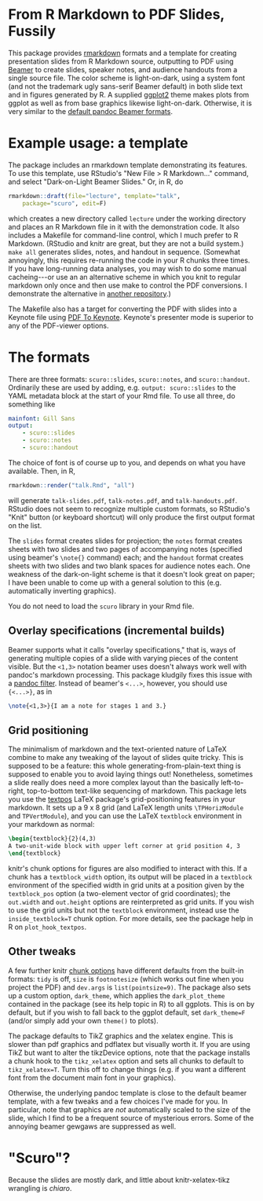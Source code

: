 
# From R Markdown to PDF Slides, Fussily

This package provides [rmarkdown](http://rmarkdown.rstudio.com) formats and a template for creating presentation slides from R Markdown source, outputting to PDF using [Beamer](http://ctan.org/pkg/beamer) to create slides, speaker notes, and audience handouts from a single source file. The color scheme is light-on-dark, using a system font (and not the trademark ugly sans-serif Beamer default) in both slide text and in figures generated by R. A supplied [ggplot2](http://ggplot2.org) theme makes plots from ggplot as well as from base graphics likewise light-on-dark. Otherwise, it is very similar to the [default pandoc Beamer formats](http://rmarkdown.rstudio.com/beamer_presentation_format.html).

# Example usage: a template

The package includes an rmarkdown template demonstrating its features. To use this template, use RStudio's "New File > R Markdown..." command, and select "Dark-on-Light Beamer Slides." Or, in R, do

```R
rmarkdown::draft(file="lecture", template="talk",
    package="scuro", edit=F)
```

which creates a new directory called `lecture` under the working directory and places an R Markdown file in it with the demonstration code. It also includes a Makefile for command-line control, which I much prefer to R Markdown. (RStudio and knitr are great, but they are not a build system.) `make all` generates slides, notes, and handout in sequence. (Somewhat annoyingly, this requires re-running the code in your R chunks three times. If you have long-running data analyses, you may wish to do some manual cacheing---or use an an alternative scheme in which you knit to regular markdown only once and then use make to control the PDF conversions. I demonstrate the alternative in [another repository](https://github.com/agoldst/tex/blob/master/rmd-slides/).)

The Makefile also has a target for converting the PDF with slides into a Keynote file using [PDF To Keynote](https://www.cs.hmc.edu/~oneill/freesoftware/pdftokeynote.html). Keynote's presenter mode is superior to any of the PDF-viewer options.

# The formats

There are three formats: `scuro::slides`, 
`scuro::notes`, and `scuro::handout`. Ordinarily these are used by adding, e.g. `output: scuro::slides` to the YAML metadata block at the start of your Rmd file.  To use all three, do something like

```yaml
mainfont: Gill Sans
output:
    - scuro::slides
    - scuro::notes
    - scuro::handout
```

The choice of font is of course up to you, and depends on what you have available. Then, in R,

```R
rmarkdown::render("talk.Rmd", "all")
```

will generate `talk-slides.pdf`, `talk-notes.pdf`, and `talk-handouts.pdf`.
RStudio does not seem to recognize multiple custom formats, so RStudio's "Knit" button (or keyboard shortcut) will only produce the first output format on the list.

The `slides` format creates slides for projection; the `notes` format creates sheets with two slides and two pages of accompanying notes (specified using beamer's `\note{}` command) each; and the `handout` format creates sheets with two slides and two blank spaces for audience notes each. One weakness of the dark-on-light scheme is that it doesn't look great on paper; I have been unable to come up with a general solution to this (e.g. automatically inverting graphics).

You do not need to load the `scuro` library in your Rmd file.

## Overlay specifications (incremental builds)

Beamer supports what it calls "overlay specifications," that is, ways of generating multiple copies of a slide with varying pieces of the content visible. But the `<1,3>` notation beamer uses doesn't always work well with pandoc's markdown processing. This package kludgily fixes this issue with a [pandoc filter](inst/python/overlay_filter). Instead of beamer's `<...>`, however, you should use `{<...>}`, as in

```latex
\note{<1,3>}{I am a note for stages 1 and 3.}
```

## Grid positioning

The minimalism of markdown and the text-oriented nature of LaTeX combine to make any tweaking of the layout of slides quite tricky. This is supposed to be a feature: this whole generating-from-plain-text thing is supposed to enable you to avoid laying things out! Nonetheless, sometimes a slide really does need a more complex layout than the basically left-to-right, top-to-bottom text-like sequencing of markdown. This package lets you use the [textpos](http://ctan.org/pkg/textpos) LaTeX package's grid-positioning features in your markdown. It sets up a 9 x 8 grid (and LaTeX length units `\TPHorizModule` and `TPVertModule`), and you can use the LaTeX `textblock` environment in your markdown as normal:

```latex
\begin{textblock}{2}(4,3)
A two-unit-wide block with upper left corner at grid position 4, 3
\end{textblock}
```

knitr's chunk options for figures are also modified to interact with this. If a chunk has a `textblock_width` option, its output will be placed in a `textblock` environment of the specified width in grid units at a position given by the `textblock_pos` option (a two-element vector of grid coordinates); the `out.width` and `out.height` options are reinterpreted as grid units. If you wish to use the grid units but not the `textblock` environment, instead use the `inside_textblock=T` chunk option. For more details, see the package help in R on `plot_hook_textpos`.

## Other tweaks

A few further knitr [chunk options](http://yihui.name/knitr/options/) have different defaults from the built-in formats: `tidy` is off, `size` is `footnotesize` (which works out fine when you project the PDF) and `dev.args` is `list(pointsize=9)`. The package also sets up a custom option, `dark_theme`, which applies the `dark_plot_theme` contained in the package (see its help topic in R) to all ggplots. This is on by default, but if you wish to fall back to the ggplot default, set `dark_theme=F` (and/or simply add your own `theme()` to plots).

The package defaults to TikZ graphics and the xelatex engine. This is slower than pdf graphics and pdflatex but visually worth it. If you are using TikZ but want to alter the tikzDevice options, note that the package installs a chunk hook to the `tikz_xelatex` option and sets all chunks to default to `tikz_xelatex=T`. Turn this off to change things (e.g. if you want a different font from the document main font in your graphics).

Otherwise, the underlying pandoc template is close to the default beamer template, with a few tweaks and a few choices I've made for you. In particular, note that graphics are *not* automatically scaled to the size of the slide, which I find to be a frequent source of mysterious errors. Some of the annoying beamer gewgaws are suppressed as well.

# "Scuro"?

Because the slides are mostly dark, and little about knitr-xelatex-tikz wrangling is *chiaro*.

